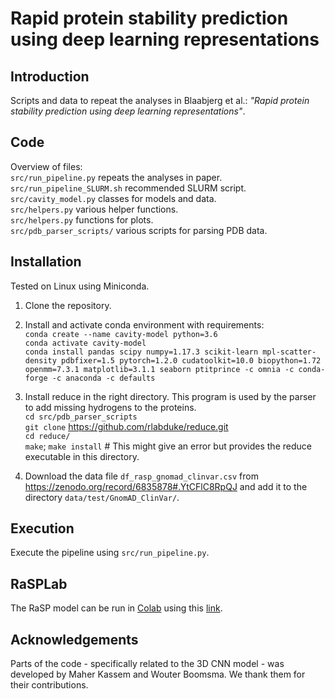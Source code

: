 # Rapid protein stability prediction using deep learning representations

## Introduction
Scripts and data to repeat the analyses in Blaabjerg et al.: 
*"Rapid protein stability prediction using deep learning representations"*.

## Code
Overview of files:<br>
`src/run_pipeline.py` repeats the analyses in paper.<br/>
`src/run_pipeline_SLURM.sh` recommended SLURM script.<br/>
`src/cavity_model.py` classes for models and data.<br/>
`src/helpers.py` various helper functions.<br/>
`src/helpers.py` functions for plots.<br/>
`src/pdb_parser_scripts/` various scripts for parsing PDB data.<br/>

## Installation
Tested on Linux using Miniconda.

1. Clone the repository.

2. Install and activate conda environment with requirements:<br> 
`conda create --name cavity-model python=3.6`<br>
`conda activate cavity-model`<br>
`conda install pandas scipy numpy=1.17.3 scikit-learn mpl-scatter-density pdbfixer=1.5 pytorch=1.2.0 cudatoolkit=10.0 biopython=1.72 openmm=7.3.1 matplotlib=3.1.1 seaborn ptitprince -c omnia -c conda-forge -c anaconda -c defaults`

3. Install reduce in the right directory. This program is used by the parser to add missing hydrogens to the proteins.<br/>
`cd src/pdb_parser_scripts`<br/>
`git clone` https://github.com/rlabduke/reduce.git <br/>
`cd reduce/`<br/>
`make`; `make install` # This might give an error but provides the reduce executable in this directory.

4. Download the data file `df_rasp_gnomad_clinvar.csv` from https://zenodo.org/record/6835878#.YtCFlC8RpQJ and add it to the directory `data/test/GnomAD_ClinVar/`.

## Execution
Execute the pipeline using `src/run_pipeline.py`.

## RaSPLab
The RaSP model can be run in [Colab](https://colab.research.google.com/) using this [link](https://colab.research.google.com/github/KULL-Centre/papers/blob/main/2022/ML-ddG-Blaabjerg-et-al/RaSPLab.ipynb).

## Acknowledgements
Parts of the code - specifically related to the 3D CNN model - was developed by Maher Kassem and Wouter Boomsma. We thank them for their contributions.
